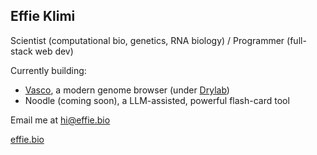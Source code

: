 
## Effie Klimi

Scientist (computational bio, genetics, RNA biology) / Programmer (full-stack web dev)

Currently building: 
- [Vasco](vasco-drylab.vercel.app), a modern genome browser (under [Drylab](drylab-inc.github.io))
- Noodle (coming soon), a LLM-assisted, powerful flash-card tool


Email me at [hi@effie.bio](mailto:hi@effie.bio)

[effie.bio](effie.bio)

<!--
**effieklimi/effieklimi** is a ✨ _special_ ✨ repository because its `README.md` (this file) appears on your GitHub profile.

Here are some ideas to get you started:

- 🔭 I’m currently working on ...
- 🌱 I’m currently learning ...
- 👯 I’m looking to collaborate on ...
- 🤔 I’m looking for help with ...
- 💬 Ask me about ...
- 📫 How to reach me: ...
- 😄 Pronouns: ...
- ⚡ Fun fact: ...
-->
